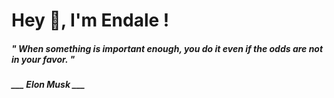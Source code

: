 <h1 title="head"> Hey 👋, I'm Endale !</h1>

**<h5><i>" When something is important enough, you do it even if the odds are not in your favor. "</i></h5>**

*<b>___ Elon Musk ___</b>*
